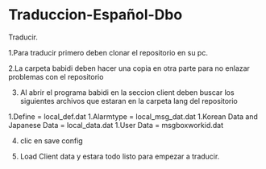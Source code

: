 # Traduccion-Español-Dbo

Traducir.


1.Para traducir primero deben clonar el repositorio en su pc.

2.La carpeta babidi deben hacer una copia en otra parte para no enlazar problemas con el repositorio

3. Al abrir el programa babidi en la seccion client deben buscar los siguientes archivos que estaran en la carpeta lang del repositorio

1.Define = local_def.dat
1.Alarmtype = local_msg_dat.dat
1.Korean Data and Japanese Data = local_data.dat
1.User Data = msgboxworkid.dat

4. clic en save config

5. Load Client data  y estara todo listo para empezar a traducir.